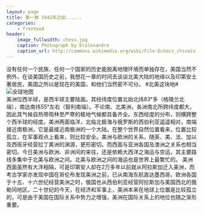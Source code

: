 ```yaml
---
layout: page
title: 第一章 1942年之前......
categories:
    - frontend
header:
    image_fullwidth: chess.jpg
    caption: Photograph by Drolexandre
    caption_url: http://commons.wikimedia.org/wiki/File:Echecs_chinois.JPG
---
```


   没有任何一个民族、任何一个国家的历史能脱离地理环境而单独存在，美国当然不例外，在谈美国历史之前，我想花一章的时间去谈谈北美大陆的地缘以及印第安土著居民，美国之所以是现在的美国，和他们当然密不可分。
#北美这块地#
   ![全球地图](../..//images/shawn_world_map)  
美洲位西半球，是西半球主要陆面。其经纬度位置北始北纬83°多（格陵兰北端），南达南纬55°左右（智利南端）。不论南、北美洲，各洲南北所跨纬度都大，因此其气候自热带雨林至严寒的极地气候都具备齐全。东西经度的分布，则横跨整个西半球的经度。美洲两面临洋，北临北极海与俄罗斯的西伯利亚遥遥相对，南端接近南极洲，它是最接近南极洲的一个大陆。在整个世界自然位置看来，位置比较孤立，在军事观点上看来，则比较安全。美洲与欧洲的关系，随英、美、法、加以及西班牙经营拉丁美洲的渊源，更形密切。而西面与亚洲各国及澳洲之关系也相当密切。今日美洲与欧洲、非洲间的来往，还是依赖大西洋之海运与空运，其主要路线多集中于北美与欧洲之间。北美与欧洲之间的海运也是世界上最繁忙的。
美洲西面虽然有大洋相隔，可是印第安人却在2万多年以前就从阿拉斯加迁入美洲，而考古学家亦发现中国在哥伦布发现美洲之前，已从南海东航直达墨西哥。欧洲各国于十五、十六世纪经营美洲之时，俄国也从西伯利亚经营阿拉斯加与美国西北的俄勒冈地区。二十世纪的今天，在经济和军事上，美洲本来在地球上位置是比较孤立的，可是由于美国在国际关系中势力之增强，美洲在国际关系上的地位也随之渐形重要。